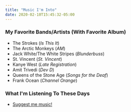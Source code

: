 ```yaml
---
title: "Music I'm Into"
date: 2020-02-10T15:45:32-05:00
---
```


### My Favorite Bands/Artists (With Favorite Album)
* The Strokes (_Is This It_)
* The Arctic Monkeys (_AM_)
* Jack White/The White Stripes (_Blunderbuss_)
* St. Vincent (_St. Vincent_)
* Kanye West (_Late Registration_)
* Amit Trivedi (_Dev D_)
* Queens of the Stone Age (_Songs for the Deaf_)
* Frank Ocean (_Channel Orange_)

### What I'm Listening To These Days 
* [Suggest me music!](/#contact) 
